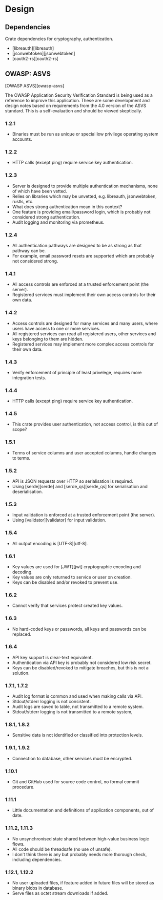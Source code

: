 # Design

## Dependencies

Crate dependencies for cryptography, authentication.

- [libreauth][libreauth]
- [jsonwebtoken][jsonwebtoken]
- [oauth2-rs][oauth2-rs]

## OWASP: ASVS

[OWASP ASVS][owasp-asvs]

The OWASP Application Security Verification Standard is being used as a reference to improve this application. These are some development and design notes based on requirements from the 4.0 version of the ASVS standard. This is a self-evaluation and should be viewed skeptically.

### 1.2.1

- Binaries must be run as unique or special low privilege operating system accounts.

### 1.2.2

- HTTP calls (except ping) require service key authentication.

### 1.2.3

- Server is designed to provide multiple authentication mechanisms, none of which have been vetted.
- Relies on libraries which may be unvetted, e.g. libreauth, jsonwebtoken, rustls, etc.
- What does strong authentication mean in this context?
- One feature is providing email/password login, which is probably not considered strong authentication.
- Audit logging and monitoring via prometheus.

### 1.2.4

- All authentication pathways are designed to be as strong as that pathway can be.
- For example, email password resets are supported which are probably not considered strong.

### 1.4.1

- All access controls are enforced at a trusted enforcement point (the server).
- Registered services must implement their own access controls for their own data.

### 1.4.2

- Access controls are designed for many services and many users, where users have access to one or more services.
- All registered services can read all registered users, other services and keys belonging to them are hidden.
- Registered services may implement more complex access controls for their own data.

### 1.4.3

- Verify enforcement of principle of least privelege, requires more integration tests.

### 1.4.4

- HTTP calls (except ping) require service key authentication.

### 1.4.5

- This crate provides user authentication, not access control, is this out of scope?

### 1.5.1

- Terms of service columns and user accepted columns, handle changes to terms.

### 1.5.2

- API is JSON requests over HTTP so serialisation is required.
- Using [serde][serde] and [serde_qs][serde_qs] for serialisation and deserialisation.

### 1.5.3

- Input validation is enforced at a trusted enforcement point (the server).
- Using [validator][validator] for input validation.

### 1.5.4

- All output encoding is [UTF-8][utf-8].

### 1.6.1

- Key values are used for [JWT][jwt] cryptographic encoding and decoding.
- Key values are only returned to service or user on creation.
- Keys can be disabled and/or revoked to prevent use.

### 1.6.2

- Cannot verify that services protect created key values.

### 1.6.3

- No hard-coded keys or passwords, all keys and passwords can be replaced.

### 1.6.4

- API key support is clear-text equivalent.
- Authentication via API key is probably not considered low risk secret.
- Keys can be disabled/revoked to mitigate breaches, but this is not a solution.

### 1.7.1, 1.7.2

- Audit log format is common and used when making calls via API.
- Stdout/stderr logging is not consistent.
- Audit logs are saved to table, not transmitted to a remote system.
- Stdout/stderr logging is not transmitted to a remote system,

### 1.8.1, 1.8.2

- Sensitive data is not identified or classified into protection levels.

### 1.9.1, 1.9.2

- Connection to database, other services must be encrypted.

### 1.10.1

- Git and GitHub used for source code control, no formal commit procedure.

### 1.11.1

- Little documentation and definitions of application components, out of date.

### 1.11.2, 1.11.3

- No unsynchronised state shared between high-value business logic flows.
- All code should be threadsafe (no use of unsafe).
- I don't think there is any but probably needs more thorough check, including dependencies.

### 1.12.1, 1.12.2

- No user uploaded files, if feature added in future files will be stored as binary blobs in database.
- Serve files as octet stream downloads if added.
